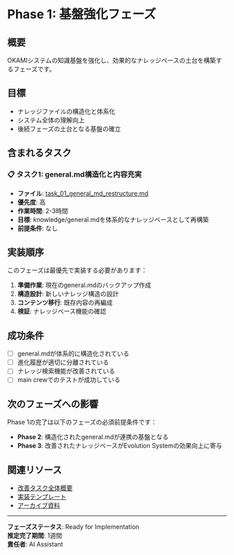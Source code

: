 # Phase 1: 基盤強化フェーズ

## 概要

OKAMIシステムの知識基盤を強化し、効果的なナレッジベースの土台を構築するフェーズです。

## 目標

- ナレッジファイルの構造化と体系化
- システム全体の理解向上
- 後続フェーズの土台となる基盤の確立

## 含まれるタスク

### 📋 タスク1: general.md構造化と内容充実
- **ファイル**: [task_01_general_md_restructure.md](./task_01_general_md_restructure.md)
- **優先度**: 高
- **作業時間**: 2-3時間
- **目標**: knowledge/general.mdを体系的なナレッジベースとして再構築
- **前提条件**: なし

## 実装順序

このフェーズは最優先で実装する必要があります：

1. **準備作業**: 現在のgeneral.mdのバックアップ作成
2. **構造設計**: 新しいナレッジ構造の設計
3. **コンテンツ移行**: 既存内容の再編成
4. **検証**: ナレッジベース機能の確認

## 成功条件

- [ ] general.mdが体系的に構造化されている
- [ ] 進化履歴が適切に分離されている
- [ ] ナレッジ検索機能が改善されている
- [ ] main crewでのテストが成功している

## 次のフェーズへの影響

Phase 1の完了は以下のフェーズの必須前提条件です：
- **Phase 2**: 構造化されたgeneral.mdが連携の基盤となる
- **Phase 3**: 改善されたナレッジベースがEvolution Systemの効果向上に寄与

## 関連リソース

- [改善タスク全体概要](../../README.md)
- [実装テンプレート](../../templates/)
- [アーカイブ資料](../../archive/)

---
**フェーズステータス**: Ready for Implementation  
**推定完了期間**: 1週間  
**責任者**: AI Assistant